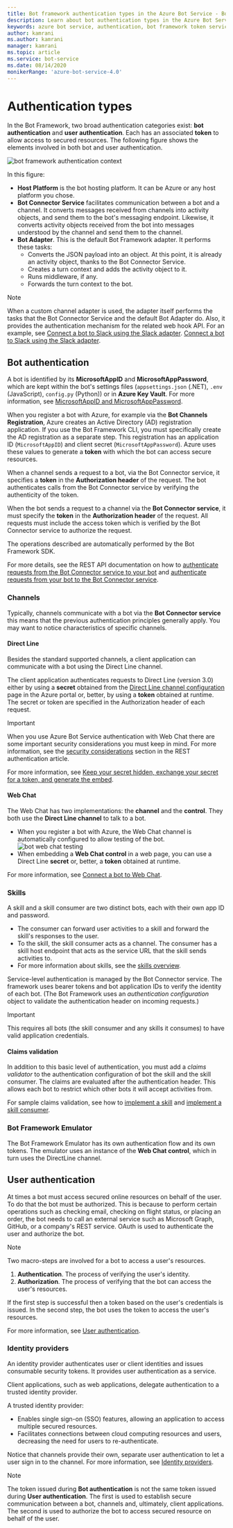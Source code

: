 ```yaml
---
title: Bot framework authentication types in the Azure Bot Service - Bot Service
description: Learn about bot authentication types in the Azure Bot Service.
keywords: azure bot service, authentication, bot framework token service
author: kamrani
ms.author: kamrani
manager: kamrani
ms.topic: article
ms.service: bot-service
ms.date: 08/14/2020
monikerRange: 'azure-bot-service-4.0'
---
```


# Authentication types

In the Bot Framework, two broad authentication categories exist: **bot authentication** and **user authentication**. Each has an associated **token** to allow access to secured resources. The following figure shows the elements involved in both bot and user authentication.

![bot framework authentication context](media/concept-bot-authentication/bot-framework-auth-context.png)

In this figure:

 - **Host Platform** is the bot hosting platform. It can be Azure or any host platform you chose.
 - **Bot Connector Service** facilitates communication between a bot and a channel. It converts messages received from channels into activity objects, and send them to the bot's messaging endpoint. Likewise, it converts activity objects received from the bot into messages understood by the channel and send them to the channel.
- **Bot Adapter**. This is the default Bot Framework adapter. It performs these tasks:
    - Converts the JSON payload into an object. At this point, it is already an activity object, thanks to the Bot Connector Service.
    - Creates a turn context and adds the activity object to it.
    - Runs middleware, if any.
    - Forwards the turn context to the bot.

> [!NOTE]
> When a custom channel adapter is used, the adapter itself performs the tasks that the Bot Connector Service and the default Bot Adapter do. Also, it provides the authentication mechanism for the related web hook API. For an example,
see [Connect a bot to Slack using the Slack adapter](../bot-service-channel-connect-slack.md&tabs=adapter#connect-a-bot-to-slack-using-the-slack-adapter).
[Connect a bot to Slack using the Slack adapter](../bot-service-channel-connect-slack.md#connect-a-bot-to-slack-using-the-slack-adapter).

## Bot authentication

A bot is identified by its **MicrosoftAppID** and **MicrosoftAppPassword**, which are kept within the bot's settings files (`appsettings.json` (.NET), `.env` (JavaScript), `config.py` (Python)) or in **Azure Key Vault**.
For more information, see [MicrosoftAppID and MicrosoftAppPassword](~/bot-service-manage-overview.md#microsoftappid-and-microsoftapppassword).

When you register a bot with Azure, for example via the **Bot Channels Registration**, Azure creates an Active Directory (AD) registration application. If you use the Bot Framework CLI, you must specifically create the AD registration as a separate step. This registration has an application ID (`MicrosoftAppID`) and client secret (`MicrosoftAppPassword`). Azure uses these values to generate a **token** with which the bot can access secure resources.

When a channel sends a request to a bot, via the Bot Connector service, it specifies a **token** in the **Authorization header** of the request. The bot authenticates calls from the Bot Connector service by verifying the authenticity of the token.


When the bot sends a request to a channel via the **Bot Connector service**, it must specify the **token** in the **Authorization header** of the request.
All requests must include the access token which is verified by the Bot Connector service to authorize the request.

The operations described are automatically performed by the Bot Framework SDK.

For more details, see the REST API documentation on how to [authenticate requests from the Bot Connector service to your bot](~/rest-api/bot-framework-rest-connector-authentication.md#connector-to-bot) and [authenticate requests from your bot to the Bot Connector service](~/rest-api/bot-framework-rest-connector-authentication.md#bot-to-connector).
### Channels

Typically, channels communicate with a bot via the **Bot Connector service** this means that the previous authentication principles generally apply. You may want to notice characteristics of specific channels.

#### Direct Line

Besides the standard supported channels, a client application can communicate with a bot using the Direct Line channel.

The client application authenticates requests to Direct Line (version 3.0) either by using a **secret** obtained from the [Direct Line channel configuration](~/bot-service-channel-connect-directline.md) page in the Azure portal or, better, by using a **token** obtained at runtime. The secret or token are specified in the Authorization header of each request.

> [!IMPORTANT]
> When you use Azure Bot Service authentication with Web Chat there are some important security considerations you must keep in mind. For more information, see the [security considerations](~/bot-service-channel-connect-webchat.md#keep-your-secret-hidden-exchange-your-secret-for-a-token-and-generate-the-embed) section in the REST authentication article.


For more information, see [Keep your secret hidden, exchange your secret for a token, and generate the embed](~/bot-service-channel-connect-webchat.md#keep-your-secret-hidden-exchange-your-secret-for-a-token-and-generate-the-embed).


#### Web Chat

The Web Chat has two implementations: the **channel** and the **control**. They both use the **Direct Line channel** to talk to a bot.

- When you register a bot with Azure, the Web Chat channel is automatically configured to allow testing of the bot.
    ![bot web chat testing](media/concept-bot-authentication/bot-webchat-testing.PNG)
- When embedding a **Web Chat control** in a web page, you can use a Direct Line  **secret** or, better, a **token** obtained at runtime.

For more information, see [Connect a bot to Web Chat](~/bot-service-channel-connect-webchat.md).

### Skills

A skill and a skill consumer are two distinct bots, each with their own app ID and password.

- The consumer can forward user activities to a skill and forward the skill's responses to the user.
- To the skill, the skill consumer acts as a channel. The consumer has a skill host endpoint that acts as the service URL that the skill sends activities to.
- For more information about skills, see the [skills overview](skills-conceptual.md).

Service-level authentication is managed by the Bot Connector service. The framework uses bearer tokens and bot application IDs to verify the identity of each bot. (The Bot Framework uses an _authentication configuration_ object to validate the authentication header on incoming requests.)

> [!IMPORTANT]
> This requires all bots (the skill consumer and any skills it consumes) to have valid application credentials.

#### Claims validation

In addition to this basic level of authentication, you must add a _claims validator_ to the authentication configuration of bot the skill and the skill consumer. The claims are evaluated after the authentication header. This allows each bot to restrict which other bots it will accept activities from.

For sample claims validation, see how to [implement a skill](skill-implement-skill.md) and [implement a skill consumer](skill-implement-consumer.md).

### Bot Framework Emulator

The Bot Framework Emulator has its own authentication flow and its own tokens. The emulator uses an instance of the **Web Chat control**, which in turn uses the DirectLine channel.

## User authentication

At times a bot must access secured online resources on behalf of the user. To do that the bot must be authorized. This is because to perform certain operations such as checking email, checking on flight status, or placing an order, the bot needs to call an external service such as Microsoft Graph, GitHub, or a company's REST service. OAuth is used to authenticate the user and authorize the bot.

> [!NOTE]
> Two macro-steps are involved for a bot to access a user's resources.
>
> 1. **Authentication**. The process of verifying the user's identity.
> 1. **Authorization**. The process of verifying that the bot can access the user's resources.
>
> If the first step is successful then a token based on the user's credentials is issued. In the second step, the bot uses the token to access the user's resources.

For more information, see [User authentication](bot-builder-concept-authentication.md).

### Identity providers

An identity provider authenticates user or client identities and issues consumable security tokens. It provides user authentication as a service.

Client applications, such as web applications, delegate authentication to a trusted identity provider.

A trusted identity provider:

- Enables single sign-on (SSO) features, allowing an application to access multiple secured resources.
- Facilitates connections between cloud computing resources and users, decreasing the need for users to re-authenticate.

Notice that channels provide their own, separate user authentication to let a user sign in to the channel. For more information, see [Identity providers](bot-builder-concept-identity-providers.md).

> [!NOTE]
> The token issued during **Bot authentication** is not the same token issued during **User authentication**. The first is used to establish secure communication between a bot, channels and, ultimately, client applications. The second is used to authorize the bot to access secured resource on behalf of the user.
